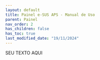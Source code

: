 ```yaml
---
layout: default
title: Painel e-SUS APS - Manual de Uso
parent: Painel
nav_order: 2
has_children: false
has_toc: true
last_modified_date: "19/11/2024"
---
```

<head>
    <style>
        p{text-align:justify};
    </style>
</head>

SEU TEXTO AQUI